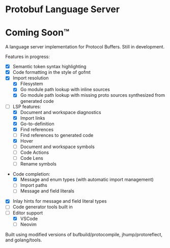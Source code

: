 # Protobuf Language Server

# Coming Soon™

A language server implementation for Protocol Buffers. Still in development.

Features in progress:
- [x] Semantic token syntax highlighting
- [x] Code formatting in the style of gofmt
- [x] Import resolution
  - [x] Filesystem
  - [x] Go module path lookup with inline sources
  - [x] Go module path lookup with missing proto sources synthesized from generated code
- [ ] LSP features:
  - [x] Document and workspace diagnostics
  - [x] Import links
  - [x] Go-to-definition
  - [x] Find references
  - [ ] Find references to generated code
  - [x] Hover
  - [ ] Document and workspace symbols
  - [ ] Code Actions
  - [ ] Code Lens
  - [ ] Rename symbols
- Code completion:
  - [x] Message and enum types (with automatic import management)
  - [ ] Import paths 
  - [ ] Message and field literals
- [x] Inlay hints for message and field literal types
- [ ] Code generator tools built in
- [ ] Editor support
  - [x] VSCode
  - [ ] Neovim

Built using modified versions of bufbuild/protocompile, jhump/protoreflect, and golang/tools.
